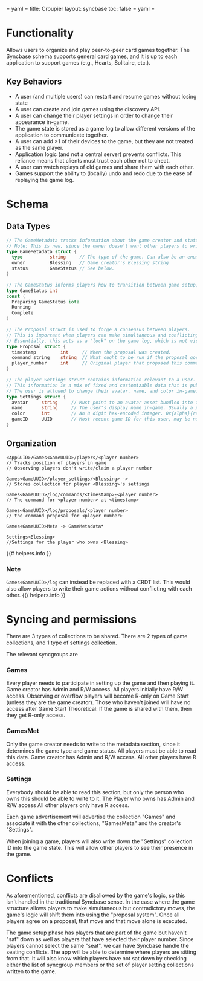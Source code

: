 = yaml =
title: Croupier
layout: syncbase
toc: false
= yaml =

# Functionality

Allows users to organize and play peer-to-peer card games together.
The Syncbase schema supports general card games, and it is up to each
application to support games (e.g., Hearts, Solitaire, etc.).

## Key Behaviors
* A user (and multiple users) can restart and resume games without losing state
* A user can create and join games using the discovery API.
* A user can change their player settings in order to change their appearance
in-game.
* The game state is stored as a game log to allow different versions of the
application to communicate together.
* A user can add >1 of their devices to the game, but they are not treated as
the same player.
* Application logic (and not a central server) prevents conflicts. This reliance
means that clients must trust each other not to cheat.
* A user can watch replays of old games and share them with each other.
* Games support the ability to (locally) undo and redo due to the ease of
replaying the game log.

# Schema

## Data Types
```Go
// The GameMetadata tracks information about the game creator and status.
// Note: This is new, since the owner doesn't want other players to write to this.
type GameMetadata struct {
  type          string     // The type of the game. Can also be an enum instead of a string.
  owner         Blessing   // Game creator's Blessing string
  status        GameStatus // See below.
}

// The GameStatus informs players how to transition between game setup, play, and cleanup.
type GameStatus int
const (
  Preparing GameStatus iota
  Running
  Complete
)

// The Proposal struct is used to forge a consensus between players.
// This is important when players can make simultaneous and conflicting moves.
// Essentially, this acts as a "lock" on the game log, which is not visible to players.
type Proposal struct {
  timestamp         int     // When the proposal was created.
  command_string    string  // What ought to be run if the proposal goes through.
  player_number     int     // Original player that proposed this command.
}

// The player Settings struct contains information relevant to a user.
// This information is a mix of fixed and customizable data that is public to all players.
// The user is allowed to change their avatar, name, and color in-game.
type Settings struct {
  avatar     string     // Must point to an avatar asset bundled into the app.
  name       string     // The user's display name in-game. Usually a pseudonym.
  color      int        // An 8 digit hex-encoded integer. 0x{alpha}{red}{green}{blue}
  gameID     UUID       // Most recent game ID for this user, may be null if none or if completed.
}
```

## Organization

```
<AppGUID>/Games<GameUUID>/players/<player number>
// Tracks position of players in game
// Observing players don't write/claim a player number

Games<GameUUID>/player_settings/<Blessing> ->
// Stores collection for player <Blessing>'s settings

Games<GameUUID>/log/commands/<timestamp>-<player number>
// The command for <player number> at <timestamp>

Games<GameUUID>/log/proposals/<player number>
// the command proposal for <player number>

Games<GameUUID>Meta -> GameMetadata*

Settings<Blessing>
//Settings for the player who owns <Blessing>
```

{{# helpers.info }}
### Note
`Games<GameUUID>/log` can instead be replaced with a CRDT list. This would also allow players to write their game actions without conflicting with each other.
{{/ helpers.info }}

# Syncing and permissions

There are 3 types of collections to be shared. There are 2 types of game collections, and 1 type of settings collection.

The relevant syncgroups are
### Games<GameUUID>
Every player needs to participate in setting up the game and then playing it.
Game creator has Admin and R/W access.
All players initially have R/W access.
Observing or overflow players will become R-only on Game Start (unless they are the game creator).
Those who haven't joined will have no access after Game Start
Theoretical: If the game is shared with them, then they get R-only access.
### Games<GameUUID>Met
Only the game creator needs to write to the metadata section, since it determines the game type and game status. All players must be able to read this data.
Game creator has Admin and R/W access.
All other players have R access.
### Settings<Blessing>
Everybody should be able to read this section, but only the person who owns this should be able to write to it.
The Player who owns <Blessing> has Admin and R/W access
All other players only have R access.

Each game advertisement will advertise the collection "Games<GameUUID>" and associate it with the other collections, "Games<GameUUID>Meta" and the creator's "Settings<Blessing>".

When joining a game, players will also write down the "Settings<Blessing>" collection ID into the game state. This will allow other players to see their presence in the game.

# Conflicts
As aforementioned, conflicts are disallowed by the game's logic, so this isn't handled in the traditional Syncbase sense. In the case where the game structure allows players to make simultaneous but contradictory moves, the game's logic will shift them into using the "proposal system". Once all players agree on a proposal, that move and that move alone is executed.

The game setup phase has players that are part of the game but haven't "sat" down as well as players that have selected their player number. Since players cannot select the same "seat", we can have Syncbase handle the seating conflicts. The app will be able to determine where players are sitting from that. It will also know which players have not sat down by checking either the list of syncgroup members or the set of player setting collections written to the game.